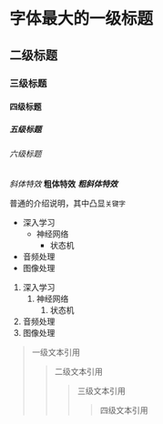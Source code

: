 # 字体最大的一级标题
## 二级标题
### 三级标题
#### 四级标题
##### 五级标题
###### 六级标题

*斜体特效*
**粗体特效**
***粗斜体特效***

普通的介绍说明，其中凸显`关键字`

* 深入学习
	* 神经网络
		* 状态机
* 音频处理
* 图像处理

1. 深入学习
	1. 神经网络
		1. 状态机
2. 音频处理
3. 图像处理

> 一级文本引用
>> 二级文本引用
>>> 三级文本引用
>>>> 四级文本引用